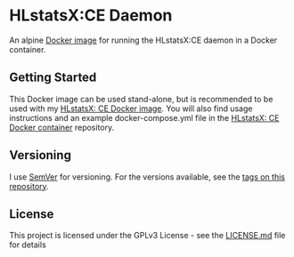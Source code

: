 # HLstatsX:CE Daemon
An alpine [Docker image](https://hub.docker.com/r/crinis/hlxce-daemon/) for running the HLstatsX:CE daemon in a Docker container.

## Getting Started
This Docker image can be used stand-alone, but is recommended to be used with my [HLstatsX: CE Docker image](https://github.com/crinis/hlxce-docker). You will also find usage instructions and an example docker-compose.yml file in the [HLstatsX: CE Docker container](https://github.com/crinis/hlxce-docker) repository.

## Versioning
I use [SemVer](http://semver.org/) for versioning. For the versions available, see the [tags on this repository](https://github.com/crinis/hlxce-daemon-docker/tags). 

## License
This project is licensed under the GPLv3 License - see the [LICENSE.md](LICENSE.md) file for details